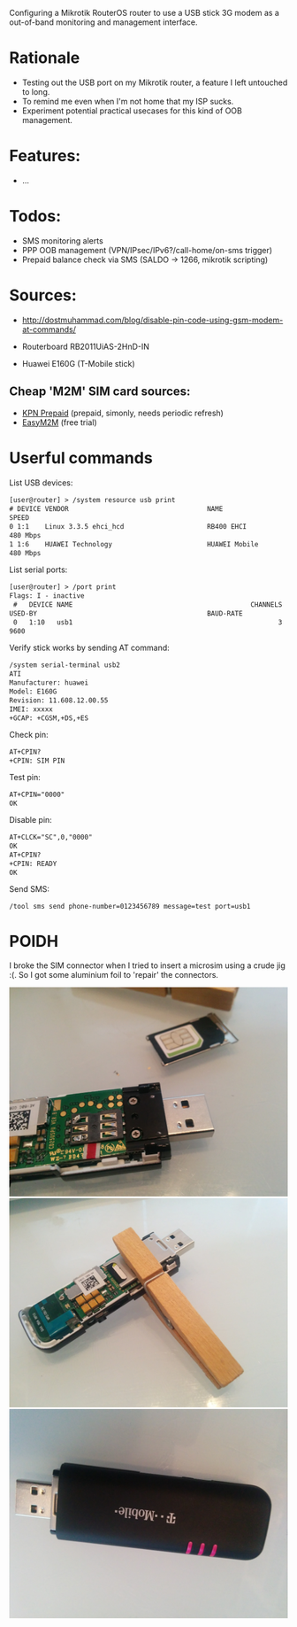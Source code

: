 Configuring a Mikrotik RouterOS router to use a USB stick 3G modem as a out-of-band monitoring and management interface.

# Rationale
- Testing out the USB port on my Mikrotik router, a feature I left untouched to long.
- To remind me even when I'm not home that my ISP sucks.
- Experiment potential practical usecases for this kind of OOB management.

# Features:

- ...

# Todos:

- SMS monitoring alerts
- PPP OOB management (VPN/IPsec/IPv6?/call-home/on-sms trigger)
- Prepaid balance check via SMS (SALDO -> 1266, mikrotik scripting)

# Sources:

- http://dostmuhammad.com/blog/disable-pin-code-using-gsm-modem-at-commands/

- Routerboard RB2011UiAS-2HnD-IN
- Huawei E160G (T-Mobile stick)

## Cheap 'M2M' SIM card sources:

- [KPN Prepaid](https://www.kpn.com/mobiel/prepaid-simkaart) (prepaid, simonly, needs periodic refresh)
- [EasyM2M](http://www.easym2m.eu/) (free trial)

# Userful commands

List USB devices:

    [user@router] > /system resource usb print
    # DEVICE VENDOR                                   NAME                                   SPEED
    0 1:1    Linux 3.3.5 ehci_hcd                     RB400 EHCI                             480 Mbps
    1 1:6    HUAWEI Technology                        HUAWEI Mobile                          480 Mbps

List serial ports:

    [user@router] > /port print
    Flags: I - inactive
     #   DEVICE NAME                                             CHANNELS USED-BY                                           BAUD-RATE
     0   1:10   usb1                                                    3                                                   9600

Verify stick works by sending AT command:

    /system serial-terminal usb2
    ATI
    Manufacturer: huawei
    Model: E160G
    Revision: 11.608.12.00.55
    IMEI: xxxxx
    +GCAP: +CGSM,+DS,+ES

Check pin:

    AT+CPIN?
    +CPIN: SIM PIN

Test pin:

    AT+CPIN="0000"
    OK

Disable pin:

    AT+CLCK="SC",0,"0000"
    OK
    AT+CPIN?
    +CPIN: READY
    OK

Send SMS:

    /tool sms send phone-number=0123456789 message=test port=usb1

# POIDH

I broke the SIM connector when I tried to insert a microsim using a crude jig :(. So I got some aluminium foil to 'repair' the connectors.

!['solution'](/img/IMG_20170516_195326.jpg)
!['temporary'](/img/IMG_20170516_195350.jpg)
!['stick'](/img/IMG_20170516_195709.jpg)

